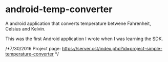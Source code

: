 # android-temp-converter
A android application that converts temperature betwene Fahrenheit, Celsius and Kelvin.

This was the first Android application I wrote when I was learning the SDK.

/*7/30/2016 Project page: https://server.cst/index.php?id=project-simple-temperature-converter */ 
